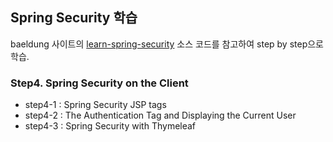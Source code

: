## Spring Security 학습

baeldung 사이트의 [learn-spring-security](https://github.com/eugenp/learn-spring-security) 소스 코드를 참고하여 step by step으로 학습.

### Step4. Spring﻿﻿﻿ ﻿﻿﻿Security﻿﻿﻿ ﻿﻿on﻿﻿ ﻿the ﻿﻿Client
- step4-1 : Spring Security JSP tags
- step4-2 : The Authentication Tag and Displaying the Current User
- step4-3 : Spring Security with Thymeleaf